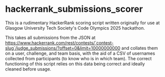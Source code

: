 # hackerrank_submissions_scorer

This is a rudimentary HackerRank scoring script written originally for use at Glasgow University Tech Society's Code Olympics 2025 hackathon.

This takes all submissions from the JSON at https://www.hackerrank.com/rest/contests/`contest-slug`/judge_submissions/?offset=0&limit=10000000000 and collates them on a user, challenge, and team basis, with the aid of a CSV of usernames collected from participants (to know who is in which team). The correct functioning of this script relies on this data being correct and ideally cleaned before usage.
